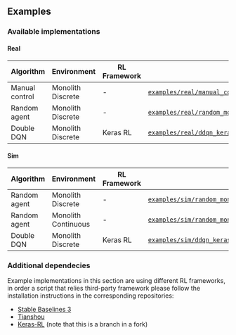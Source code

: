 ## Examples

### Available implementations

#### Real

| Algorithm      | Environment            | RL Framework      | Code |
| ---            | ---                    | ---               | ---  |
| Manual control | Monolith Discrete      | -                 | [`examples/real/manual_control.py`](https://github.com/offworld-projects/offworld-gym/blob/main/examples/real/manual_control.py) |
| Random agent   | Monolith Discrete      | -                 | [`examples/real/random_monolith_discrete_real.py`](https://github.com/offworld-projects/offworld-gym/blob/main/examples/real/random_monolith_discrete_real.py) |
| Double DQN     | Monolith Discrete      | Keras RL          | [`examples/real/ddqn_kerasrl_monolith_discrete_real.py`](https://github.com/offworld-projects/offworld-gym/blob/main/examples/real/ddqn_kerasrl_monolith_discrete_real.py) |

#### Sim

| Algorithm      | Environment            | RL Framework      | Code |
| ---            | ---                    | ---               | ---  |
| Random agent   | Monolith Discrete      | -                 | [`examples/sim/random_monolith_discrete_sim.py`](https://github.com/offworld-projects/offworld-gym/blob/main/examples/sim/random_monolith_discrete_sim.py) |
| Random agent   | Monolith Continuous    | -                 | [`examples/sim/random_monolith_continuous_sim.py`](https://github.com/offworld-projects/offworld-gym/blob/main/examples/sim/random_monolith_continuous_sim.py) |
| Double DQN     | Monolith Discrete      | Keras RL          | [`examples/sim/ddqn_kerasrl_monolith_discrete_sim.py`](https://github.com/offworld-projects/offworld-gym/blob/main/examples/real/ddqn_kerasrl_monolith_discrete_sim.py) |


### Additional dependecies
Example implementations in this section are using different RL frameworks, in order a script that relies third-party framework please follow the installation instructions in the corresponding repositories:

  * [Stable Baselines 3](https://github.com/DLR-RM/stable-baselines3)
  * [Tianshou](https://github.com/thu-ml/tianshou)
  * [Keras-RL](https://github.com/offworld-projects/keras-rl/tree/offworld-gym) (note that this is a branch in a fork)
